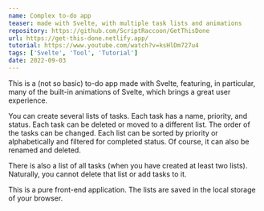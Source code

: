 ```yaml
---
name: Complex to-do app
teaser: made with Svelte, with multiple task lists and animations
repository: https://github.com/ScriptRaccoon/GetThisDone
url: https://get-this-done.netlify.app/
tutorial: https://www.youtube.com/watch?v=ksHlDm727u4
tags: ['Svelte', 'Tool', 'Tutorial']
date: 2022-09-03
---
```


This is a (not so basic) to-do app made with Svelte, featuring, in particular, many of the built-in animations of Svelte, which brings a great user experience.

You can create several lists of tasks. Each task has a name, priority, and status. Each task can be deleted or moved to a different list. The order of the tasks can be changed. Each list can be sorted by priority or alphabetically and filtered for completed status. Of course, it can also be renamed and deleted.

There is also a list of all tasks (when you have created at least two lists). Naturally, you cannot delete that list or add tasks to it.

This is a pure front-end application. The lists are saved in the local storage of your browser.
